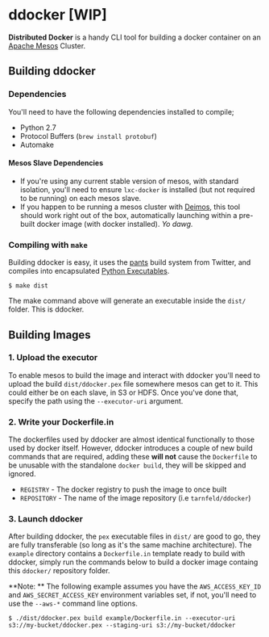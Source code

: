 
# ddocker [WIP]

**Distributed Docker** is a handy CLI tool for building a docker container on an [Apache Mesos](http://mesos.apache.org) Cluster.

## Building ddocker

### Dependencies

You'll need to have the following dependencies installed to compile;

- Python 2.7
- Protocol Buffers (`brew install protobuf`)
- Automake

#### Mesos Slave Dependencies

- If you're using any current stable version of mesos, with standard isolation, you'll need to ensure `lxc-docker` is installed (but not required to be running) on each mesos slave.
- If you happen to be running a mesos cluster with [Deimos](https://github.com/mesosphere/deimos), this tool should work right out of the box, automatically launching within a pre-built docker image (with docker installed). *Yo dawg.*

### Compiling with `make`

Building ddocker is easy, it uses the [pants](http://pantsbuild.github.io) build system from Twitter, and compiles into encapsulated [Python Executables](http://pex.readthedocs.org).

```shell
$ make dist
```

The make command above will generate an executable inside the `dist/` folder. This is ddocker.

## Building Images

### 1. Upload the executor

To enable mesos to build the image and interact with ddocker you'll need to upload the build `dist/ddocker.pex` file somewhere mesos can get to it. This could either be on each slave, in S3 or HDFS. Once you've done that, specify the path using the `--executor-uri` argument.

### 2. Write your Dockerfile.in

The dockerfiles used by ddocker are almost identical functionally to those used by docker itself. However, ddocker introduces a couple of new build commands that are required, adding these **will not** cause the `Dockerfile` to be unusable with the standalone `docker build`, they will be skipped and ignored.

- `REGISTRY` - The docker registry to push the image to once built
- `REPOSITORY` - The name of the image repository (i.e `tarnfeld/ddocker`)

### 3. Launch ddocker

After building ddocker, the `pex` executable files in `dist/` are good to go, they are fully transferable (so long as it's the same machine architecture). The `example` directory contains a `Dockerfile.in` template ready to build with ddocker, simply run the commands below to build a docker image containg this `ddocker/` repository folder.

**Note: ** The following example assumes you have the `AWS_ACCESS_KEY_ID` and `AWS_SECRET_ACCESS_KEY` environment variables set, if not, you'll need to use the `--aws-*` command line options.

```shell
$ ./dist/ddocker.pex build example/Dockerfile.in --executor-uri s3://my-bucket/ddocker.pex --staging-uri s3://my-bucket/ddocker
```
